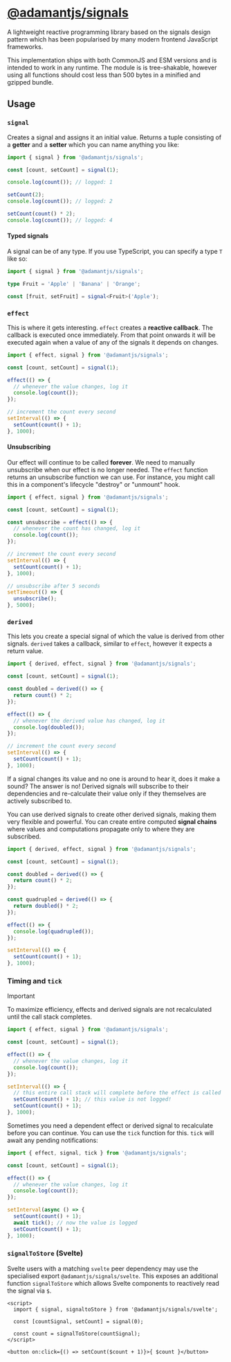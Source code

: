 # [@adamantjs/signals](https://github.com/aidlran/adamant)

A lightweight reactive programming library based on the signals design pattern which has been popularised by many modern frontend JavaScript frameworks.

This implementation ships with both CommonJS and ESM versions and is intended to work in any runtime. The module is is tree-shakable, however using all functions should cost less than 500 bytes in a minified and gzipped bundle.

## Usage

### `signal`

Creates a signal and assigns it an initial value. Returns a tuple consisting of a **getter** and a **setter** which you can name anything you like:

```js
import { signal } from '@adamantjs/signals';

const [count, setCount] = signal(1);

console.log(count()); // logged: 1

setCount(2);
console.log(count()); // logged: 2

setCount(count() * 2);
console.log(count()); // logged: 4
```

#### Typed signals

A signal can be of any type. If you use TypeScript, you can specify a type `T` like so:

```ts
import { signal } from '@adamantjs/signals';

type Fruit = 'Apple' | 'Banana' | 'Orange';

const [fruit, setFruit] = signal<Fruit>('Apple');
```

### `effect`

This is where it gets interesting. `effect` creates a **reactive callback**. The callback is executed once immediately. From that point onwards it will be executed again when a value of any of the signals it depends on changes.

```js
import { effect, signal } from '@adamantjs/signals';

const [count, setCount] = signal(1);

effect(() => {
  // whenever the value changes, log it
  console.log(count());
});

// increment the count every second
setInterval(() => {
  setCount(count() + 1);
}, 1000);
```

#### Unsubscribing

Our effect will continue to be called **forever**. We need to manually unsubscribe when our effect is no longer needed. The `effect` function returns an unsubscribe function we can use. For instance, you might call this in a component's lifecycle "destroy" or "unmount" hook.

```js
import { effect, signal } from '@adamantjs/signals';

const [count, setCount] = signal(1);

const unsubscribe = effect(() => {
  // whenever the count has changed, log it
  console.log(count());
});

// increment the count every second
setInterval(() => {
  setCount(count() + 1);
}, 1000);

// unsubscribe after 5 seconds
setTimeout(() => {
  unsubscribe();
}, 5000);
```

### `derived`

This lets you create a special signal of which the value is derived from other signals. `derived` takes a callback, similar to `effect`, however it expects a return value.

```js
import { derived, effect, signal } from '@adamantjs/signals';

const [count, setCount] = signal(1);

const doubled = derived(() => {
  return count() * 2;
});

effect(() => {
  // whenever the derived value has changed, log it
  console.log(doubled());
});

// increment the count every second
setInterval(() => {
  setCount(count() + 1);
}, 1000);
```

If a signal changes its value and no one is around to hear it, does it make a sound? The answer is no! Derived signals will subscribe to their dependencies and re-calculate their value only if they themselves are actively subscribed to.

You can use derived signals to create other derived signals, making them very flexible and powerful. You can create entire computed **signal chains** where values and computations propagate only to where they are subscribed.

```js
import { derived, effect, signal } from '@adamantjs/signals';

const [count, setCount] = signal(1);

const doubled = derived(() => {
  return count() * 2;
});

const quadrupled = derived(() => {
  return doubled() * 2;
});

effect(() => {
  console.log(quadrupled());
});

setInterval(() => {
  setCount(count() + 1);
}, 1000);
```

### Timing and `tick`

> [!IMPORTANT]
> To maximize efficiency, effects and derived signals are not recalculated until the call stack completes.

```js
import { effect, signal } from '@adamantjs/signals';

const [count, setCount] = signal(1);

effect(() => {
  // whenever the value changes, log it
  console.log(count());
});

setInterval(() => {
  // this entire call stack will complete before the effect is called
  setCount(count() + 1); // this value is not logged!
  setCount(count() + 1);
}, 1000);
```

Sometimes you need a dependent effect or derived signal to recalculate before you can continue. You can use the `tick` function for this. `tick` will await any pending notifications:

```js
import { effect, signal, tick } from '@adamantjs/signals';

const [count, setCount] = signal(1);

effect(() => {
  // whenever the value changes, log it
  console.log(count());
});

setInterval(async () => {
  setCount(count() + 1);
  await tick(); // now the value is logged
  setCount(count() + 1);
}, 1000);
```

### `signalToStore` (Svelte)

Svelte users with a matching `svelte` peer dependency may use the specialised export `@adamantjs/signals/svelte`. This exposes an additional function `signalToStore` which allows Svelte components to reactively read the signal via `$`.

```svelte
<script>
  import { signal, signaltoStore } from '@adamantjs/signals/svelte';

  const [countSignal, setCount] = signal(0);

  const count = signalToStore(countSignal);
</script>

<button on:click={() => setCount($count + 1)}>{ $count }</button>
```
